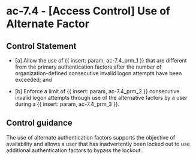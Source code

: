 # ac-7.4 - \[Access Control\] Use of Alternate Factor

## Control Statement

- \[a\] Allow the use of {{ insert: param, ac-7.4_prm_1 }} that are different from the primary authentication factors after the number of organization-defined consecutive invalid logon attempts have been exceeded; and

- \[b\] Enforce a limit of {{ insert: param, ac-7.4_prm_2 }} consecutive invalid logon attempts through use of the alternative factors by a user during a {{ insert: param, ac-7.4_prm_3 }}.

## Control guidance

The use of alternate authentication factors supports the objective of availability and allows a user that has inadvertently been locked out to use additional authentication factors to bypass the lockout.
